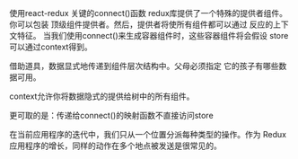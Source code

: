 使用react-redux
关键的connect()函数
redux库提供了一个特殊的提供者组件。你可以包装 顶级组件提供者。然后，提供者将使所有组件都可以通过 反应的上下文特征。
当我们使用connect()来生成容器组件时，这些容器组件将会假设 store可以通过context得到。

借助道具，数据显式地传递到组件层次结构中。父母必须指定 它的孩子有哪些数据可用。

context允许你将数据隐式的提供给树中的所有组件。

更可取的是：传递给connect()的映射函数不直接访问store


在当前应用程序的迭代中，我们只从一个位置分派每种类型的操作。作为 Redux应用程序的增长，同样的动作在多个地点被发送是很常见的。